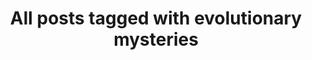 ---
layout: tag
title: "All posts tagged with evolutionary mysteries"
permalink: /weblog/tags/evolutionary-mysteries/
taxonomy: evolutionary mysteries
---